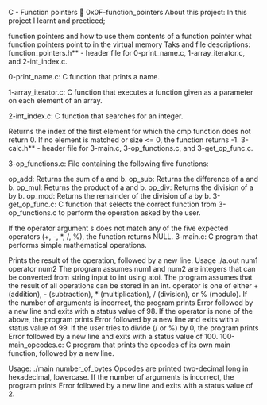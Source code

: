 C - Function pointers 📃 0x0F-function_pointers
About this project:
In this project I learnt and precticed;

function pointers and how to use them
contents of a function pointer
what function pointers point to in the virtual memory
Taks and file descriptions:
function_pointers.h** - header file for 0-print_name.c, 1-array_iterator.c, and 2-int_index.c.

0-print_name.c: C function that prints a name.

1-array_iterator.c: C function that executes a function given as a parameter on each element of an array.

2-int_index.c: C function that searches for an integer.

Returns the index of the first element for which the cmp function does not return 0.
If no element is matched or size <= 0, the function returns -1.
3-calc.h** - header file for 3-main.c, 3-op_functions.c, and 3-get_op_func.c.

3-op_functions.c: File containing the following five functions:

op_add: Returns the sum of a and b.
op_sub: Returns the difference of a and b.
op_mul: Returns the product of a and b.
op_div: Returns the division of a by b.
op_mod: Returns the remainder of the division of a by b.
3-get_op_func.c: C function that selects the correct function from 3-op_functions.c to perform the operation asked by the user.

If the operator argument s does not match any of the five expected operators (+, -, *, /, %), the function returns NULL.
3-main.c: C program that performs simple mathematical operations.

Prints the result of the operation, followed by a new line.
Usage ./a.out num1 operator num2
The program assumes num1 and num2 are integers that can be converted from string input to int using atoi.
The program assumes that the result of all operations can be stored in an int.
operator is one of either + (addition), - (subtraction), * (multiplication), / (division), or % (modulo).
If the number of arguments is incorrect, the program prints Error followed by a new line and exits with a status value of 98.
If the operator is none of the above, the program prints Error followed by a new line and exits with a status value of 99.
If the user tries to divide (/ or %) by 0, the program prints Error followed by a new line and exits with a status value of 100.
100-main_opcodes.c: C program that prints the opcodes of its own main function, followed by a new line.

Usage: ./main number_of_bytes
Opcodes are printed two-decimal long in hexadecimal, lowercase.
If the number of arguments is incorrect, the program prints Error followed by a new line and exits with a status value of 2.